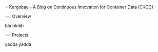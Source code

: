 = Kargobay - A Blog on Continuous Innovation for Container Data (CI/CD)

== Overview

bla blubb

== Projects

yadda yadda
